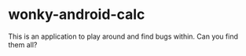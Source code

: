 # wonky-android-calc

This is an application to play around and find bugs within. Can you find them all?

